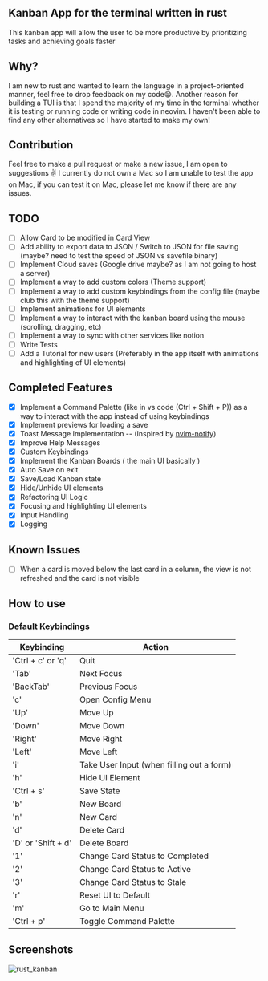 ## Kanban App for the terminal written in rust
  This kanban app will allow the user to be more productive by prioritizing tasks and achieving goals faster
## Why?
  I am new to rust and wanted to learn the language in a project-oriented manner, feel free to drop feedback on my code😁. Another reason for building a TUI is that I spend the majority of my time in the terminal whether it is testing or running code or writing code in neovim. I haven't been able to find any other alternatives so I have started to make my own!
## Contribution
  Feel free to make a pull request or make a new issue, I am open to suggestions ✌️
  I currently do not own a Mac so I am unable to test the app on Mac, if you can test it on Mac, please let me know if there are any issues.
## TODO
- [ ] Allow Card to be modified in Card View
- [ ] Add ability to export data to JSON / Switch to JSON for file saving (maybe? need to test the speed of JSON vs savefile binary)
- [ ] Implement Cloud saves (Google drive maybe? as I am not going to host a server)
- [ ] Implement a way to add custom colors (Theme support)
- [ ] Implement a way to add custom keybindings from the config file (maybe club this with the theme support)
- [ ] Implement animations for UI elements
- [ ] Implement a way to interact with the kanban board using the mouse (scrolling, dragging, etc)
- [ ] Implement a way to sync with other services like notion
- [ ] Write Tests
- [ ] Add a Tutorial for new users (Preferably in the app itself with animations and highlighting of UI elements)
## Completed Features
- [x] Implement a Command Palette (like in vs code (Ctrl + Shift + P)) as a way to interact with the app instead of using keybindings
- [x] Implement previews for loading a save
- [x] Toast Message Implementation -- (Inspired by [nvim-notify](https://github.com/rcarriga/nvim-notify))
- [x] Improve Help Messages
- [x] Custom Keybindings
- [x] Implement the Kanban Boards ( the main UI basically )
- [x] Auto Save on exit
- [x] Save/Load Kanban state
- [x] Hide/Unhide UI elements
- [x] Refactoring UI Logic
- [x] Focusing and highlighting UI elements
- [x] Input Handling
- [x] Logging
  
## Known Issues
- [ ] When a card is moved below the last card in a column, the view is not refreshed and the card is not visible

## How to use
### Default Keybindings

| Keybinding         | Action                                    |
| ------------------ | ---------------------------               |
| 'Ctrl + c' or 'q'  | Quit                                      |
| 'Tab'              | Next Focus                                |
| 'BackTab'          | Previous Focus                            |
| 'c'                | Open Config Menu                          |
| 'Up'               | Move Up                                   |
| 'Down'             | Move Down                                 |
| 'Right'            | Move Right                                |
| 'Left'             | Move Left                                 |
| 'i'                | Take User Input (when filling out a form) |
| 'h'                | Hide UI Element                           |
| 'Ctrl + s'         | Save State                                |
| 'b'                | New Board                                 |
| 'n'                | New Card                                  |
| 'd'                | Delete Card                               |
| 'D' or 'Shift + d' | Delete Board                              |
| '1'                | Change Card Status to Completed           |
| '2'                | Change Card Status to Active              |
| '3'                | Change Card Status to Stale               |
| 'r'                | Reset UI to Default                       |
| 'm'                | Go to Main Menu                           |
| 'Ctrl + p'         | Toggle Command Palette                    |



## Screenshots
![rust_kanban](https://user-images.githubusercontent.com/66156000/206888828-5f9678e6-eaf1-4389-9e85-c65797e2f204.png)
